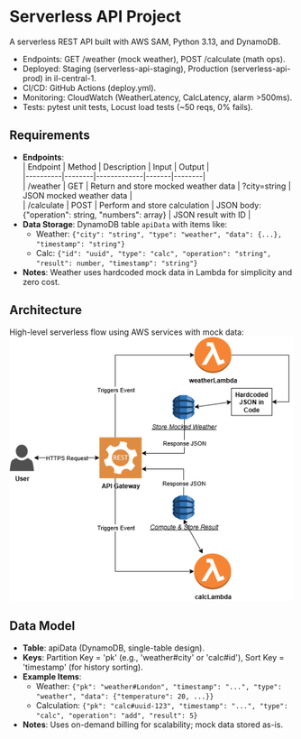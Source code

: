 # Serverless API Project

A serverless REST API built with AWS SAM, Python 3.13, and DynamoDB.

- Endpoints: GET /weather (mock weather), POST /calculate (math ops).
- Deployed: Staging (serverless-api-staging), Production (serverless-api-prod) in il-central-1.
- CI/CD: GitHub Actions (deploy.yml).
- Monitoring: CloudWatch (WeatherLatency, CalcLatency, alarm >500ms).
- Tests: pytest unit tests, Locust load tests (~50 reqs, 0% fails).

## Requirements

- **Endpoints**:  
  | Endpoint | Method | Description | Input | Output |  
  |----------|--------|-------------|-------|--------|  
  | /weather | GET | Return and store mocked weather data | ?city=string | JSON mocked weather data |  
  | /calculate | POST | Perform and store calculation | JSON body: {"operation": string, "numbers": array} | JSON result with ID |
- **Data Storage**: DynamoDB table `apiData` with items like:
  - Weather: `{"city": "string", "type": "weather", "data": {...}, "timestamp": "string"}`
  - Calc: `{"id": "uuid", "type": "calc", "operation": "string", "result": number, "timestamp": "string"}`
- **Notes**: Weather uses hardcoded mock data in Lambda for simplicity and zero cost.

## Architecture

High-level serverless flow using AWS services with mock data:  
![Architecture Diagram](docs/architecture.png)

## Data Model

- **Table**: apiData (DynamoDB, single-table design).
- **Keys**: Partition Key = 'pk' (e.g., 'weather#city' or 'calc#id'), Sort Key = 'timestamp' (for history sorting).
- **Example Items**:
  - Weather: `{"pk": "weather#London", "timestamp": "...", "type": "weather", "data": {"temperature": 20, ...}}`
  - Calculation: `{"pk": "calc#uuid-123", "timestamp": "...", "type": "calc", "operation": "add", "result": 5}`
- **Notes**: Uses on-demand billing for scalability; mock data stored as-is.
